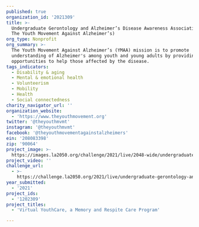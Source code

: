 ```yaml
---
published: true
organization_id: '2021309'
title: >-
  Undergraduate Gerontology and Alzheimer’s Disease Awareness Association (DBA
  The Youth Movement Against Alzheimer’s)
org_type: Nonprofit
org_summary: >-
  The Youth Movement Against Alzheimer’s (YMAA) mission is to promote
  understanding of Alzheimer's among youth and young adults by providing
  opportunities to help those affected by the disease.
tags_indicators:
  - Disability & aging
  - Mental & emotional health
  - Volunteerism
  - Mobility
  - Health
  - Social connectedness
charity_navigator_url: ''
organization_website:
  - 'https://www.theyouthmovement.org'
twitter: '@theyouthmvmt'
instagram: '@theyouthmvmt'
facebook: '@theyouthmovementagainstalzheimers'
ein: '208083398'
zip: '90064'
project_image: >-
  https://images.la2050.org/challenge/2021/live/2048-wide/undergraduate-gerontology-and-alzheimers-disease-awareness-association-dba-the-youth-movement-against-alzheimers.jpg
project_video: ''
challenge_url:
  - >-
    https://challenge.la2050.org/2021/live/undergraduate-gerontology-and-alzheimers-disease-awareness-association-dba-the-youth-movement-against-alzheimers/
year_submitted:
  - '2021'
project_ids:
  - '1202309'
project_titles:
  - 'Virtual YouthCare, a Memory and Respite Care Program'

---
```


